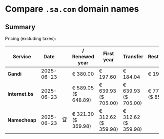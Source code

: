# Compare `.sa.com` domain names

## Summary

Pricing (excluding taxes):

| Service | Date |  | / Renewed year | First year | Transfer | Restoration |
|--|--|--|--|--|--|--|
| **Gandi** | 2025-06-23 |  | € 380.00 | € 197.60 | € 184.04 | € 197.60 |
| **Internet.bs** | 2025-06-23 |  | € 589.05<br>($ 648.89) | € 639.93<br>($ 705.00) | € 639.93<br>($ 705.00) | € 775.15<br>($ 853.89) |
| **Namecheap** | 2025-06-23 | 🏆 | € 321.30<br>($ 369.98) | € 312.62<br>($ 359.98) | € 312.62<br>($ 359.98) |  |
